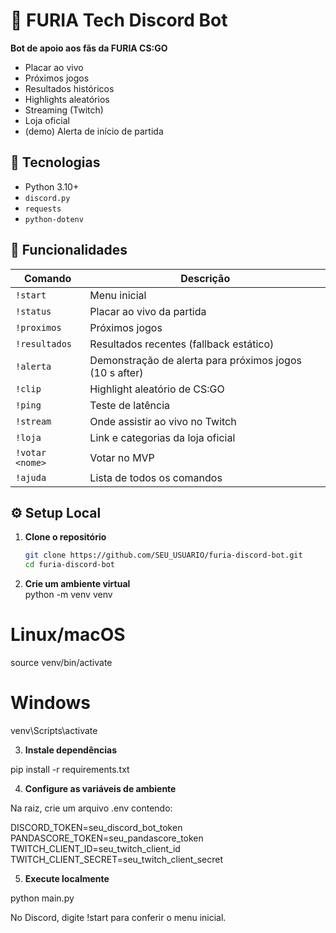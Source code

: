 # 🤖 FURIA Tech Discord Bot

**Bot de apoio aos fãs da FURIA CS:GO**  
- Placar ao vivo  
- Próximos jogos  
- Resultados históricos  
- Highlights aleatórios  
- Streaming (Twitch)  
- Loja oficial  
- (demo) Alerta de início de partida  

## 🔧 Tecnologias

- Python 3.10+  
- `discord.py`  
- `requests`  
- `python-dotenv`  

## 🚀 Funcionalidades

| Comando           | Descrição                                               |
|-------------------|---------------------------------------------------------|
| `!start`          | Menu inicial                                            |
| `!status`         | Placar ao vivo da partida                               |
| `!proximos`       | Próximos jogos                                          |
| `!resultados`     | Resultados recentes (fallback estático)                 |
| `!alerta`         | Demonstração de alerta para próximos jogos (10 s after) |
| `!clip`           | Highlight aleatório de CS:GO                            |
| `!ping`           | Teste de latência                                       |
| `!stream`         | Onde assistir ao vivo no Twitch                         |
| `!loja`           | Link e categorias da loja oficial                       |
| `!votar <nome>`   | Votar no MVP                                            |
| `!ajuda`          | Lista de todos os comandos                              |

## ⚙️ Setup Local

1. **Clone o repositório**  
   ```bash
   git clone https://github.com/SEU_USUARIO/furia-discord-bot.git
   cd furia-discord-bot

2. **Crie um ambiente virtual**  
python -m venv venv
# Linux/macOS
source venv/bin/activate
# Windows
venv\Scripts\activate

3. **Instale dependências**

pip install -r requirements.txt

4. **Configure as variáveis de ambiente**

Na raiz, crie um arquivo .env contendo:

DISCORD_TOKEN=seu_discord_bot_token
PANDASCORE_TOKEN=seu_pandascore_token
TWITCH_CLIENT_ID=seu_twitch_client_id
TWITCH_CLIENT_SECRET=seu_twitch_client_secret

5. **Execute localmente**

python main.py


No Discord, digite !start para conferir o menu inicial.